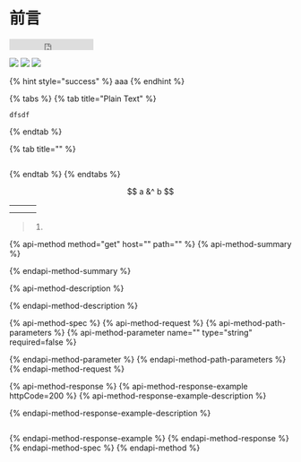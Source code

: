 # 前言
<iframe src="https://ghbtns.com/github-btn.html?user=coredumptoday&repo=gopherhole&type=star&count=true" frameborder="0" scrolling="0" width="150" height="20" title="GitHub"></iframe>

 ![](https://img.shields.io/badge/Language-Golang-brightred.svg) ![](https://img.shields.io/badge/学习方式-在线阅读-brightgreen.svg) ![](https://img.shields.io/github/stars/coredumptoday/gopherhole.svg)

{% hint style="success" %}
aaa
{% endhint %}

{% tabs %}
{% tab title="Plain Text" %}
```text
dfsdf

```
{% endtab %}

{% tab title="" %}
```

```
{% endtab %}
{% endtabs %}

$$
a &^ b
$$

|  |  |  |
| :---: | :---: | :---: |
|  |  |  |
|  |  |  |

> 1.

{% api-method method="get" host="" path="" %}
{% api-method-summary %}

{% endapi-method-summary %}

{% api-method-description %}

{% endapi-method-description %}

{% api-method-spec %}
{% api-method-request %}
{% api-method-path-parameters %}
{% api-method-parameter name="" type="string" required=false %}

{% endapi-method-parameter %}
{% endapi-method-path-parameters %}
{% endapi-method-request %}

{% api-method-response %}
{% api-method-response-example httpCode=200 %}
{% api-method-response-example-description %}

{% endapi-method-response-example-description %}

```

```
{% endapi-method-response-example %}
{% endapi-method-response %}
{% endapi-method-spec %}
{% endapi-method %}

